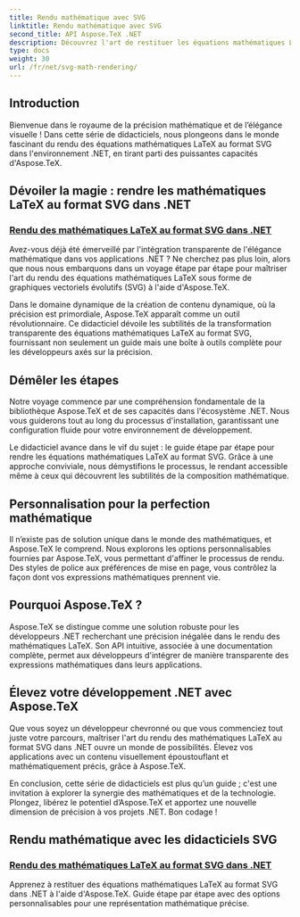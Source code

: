 ```yaml
---
title: Rendu mathématique avec SVG
linktitle: Rendu mathématique avec SVG
second_title: API Aspose.TeX .NET
description: Découvrez l'art de restituer les équations mathématiques LaTeX au format SVG dans .NET avec Aspose.TeX. Libérez la précision avec des options personnalisables pour la perfection mathématique.
type: docs
weight: 30
url: /fr/net/svg-math-rendering/
---
```

## Introduction

Bienvenue dans le royaume de la précision mathématique et de l’élégance visuelle ! Dans cette série de didacticiels, nous plongeons dans le monde fascinant du rendu des équations mathématiques LaTeX au format SVG dans l'environnement .NET, en tirant parti des puissantes capacités d'Aspose.TeX. 

## Dévoiler la magie : rendre les mathématiques LaTeX au format SVG dans .NET

### [Rendu des mathématiques LaTeX au format SVG dans .NET](./render-latex-math-svg/)

Avez-vous déjà été émerveillé par l'intégration transparente de l'élégance mathématique dans vos applications .NET ? Ne cherchez pas plus loin, alors que nous nous embarquons dans un voyage étape par étape pour maîtriser l'art du rendu des équations mathématiques LaTeX sous forme de graphiques vectoriels évolutifs (SVG) à l'aide d'Aspose.TeX.

Dans le domaine dynamique de la création de contenu dynamique, où la précision est primordiale, Aspose.TeX apparaît comme un outil révolutionnaire. Ce didacticiel dévoile les subtilités de la transformation transparente des équations mathématiques LaTeX au format SVG, fournissant non seulement un guide mais une boîte à outils complète pour les développeurs axés sur la précision.

## Démêler les étapes

Notre voyage commence par une compréhension fondamentale de la bibliothèque Aspose.TeX et de ses capacités dans l'écosystème .NET. Nous vous guiderons tout au long du processus d'installation, garantissant une configuration fluide pour votre environnement de développement.

Le didacticiel avance dans le vif du sujet : le guide étape par étape pour rendre les équations mathématiques LaTeX au format SVG. Grâce à une approche conviviale, nous démystifions le processus, le rendant accessible même à ceux qui découvrent les subtilités de la composition mathématique.

## Personnalisation pour la perfection mathématique

Il n’existe pas de solution unique dans le monde des mathématiques, et Aspose.TeX le comprend. Nous explorons les options personnalisables fournies par Aspose.TeX, vous permettant d'affiner le processus de rendu. Des styles de police aux préférences de mise en page, vous contrôlez la façon dont vos expressions mathématiques prennent vie.

## Pourquoi Aspose.TeX ?

Aspose.TeX se distingue comme une solution robuste pour les développeurs .NET recherchant une précision inégalée dans le rendu des mathématiques LaTeX. Son API intuitive, associée à une documentation complète, permet aux développeurs d'intégrer de manière transparente des expressions mathématiques dans leurs applications.

## Élevez votre développement .NET avec Aspose.TeX

Que vous soyez un développeur chevronné ou que vous commenciez tout juste votre parcours, maîtriser l'art du rendu des mathématiques LaTeX au format SVG dans .NET ouvre un monde de possibilités. Élevez vos applications avec un contenu visuellement époustouflant et mathématiquement précis, grâce à Aspose.TeX.

En conclusion, cette série de didacticiels est plus qu’un guide ; c'est une invitation à explorer la synergie des mathématiques et de la technologie. Plongez, libérez le potentiel d’Aspose.TeX et apportez une nouvelle dimension de précision à vos projets .NET. Bon codage !
## Rendu mathématique avec les didacticiels SVG
### [Rendu des mathématiques LaTeX au format SVG dans .NET](./render-latex-math-svg/)
Apprenez à restituer des équations mathématiques LaTeX au format SVG dans .NET à l'aide d'Aspose.TeX. Guide étape par étape avec des options personnalisables pour une représentation mathématique précise.